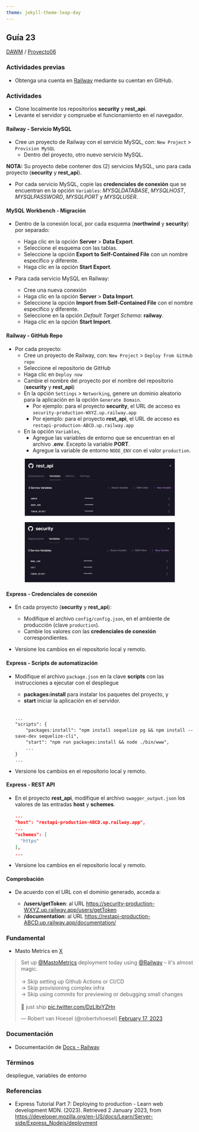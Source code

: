 ```yaml
---
theme: jekyll-theme-leap-day
---
```


## Guía 23

[DAWM](/DAWM/) / [Proyecto06](/DAWM/proyectos/2023/proyecto06)

### Actividades previas

* Obtenga una cuenta en [Railway](https://railway.app/) mediante su cuentan en GitHub.

### Actividades


* Clone localmente los repositorios **security** y **rest_api**.
* Levante el servidor y compruebe el funcionamiento en el navegador.

#### Railway - Servicio MySQL

* Cree un proyecto de Railway con el servicio MySQL, con: `New Project` > `Provision MySQL`
  + Dentro del proyecto, otro nuevo servicio MySQL. 

**NOTA:** Su proyecto debe contener dos (2) servicios MySQL, uno para cada proyecto (**security** y **rest_api**).

* Por cada servicio MySQL, copie las **credenciales de conexión** que se encuentran en la opción `Variables`: _MYSQLDATABASE_, _MYSQLHOST_, _MYSQLPASSWORD_, _MYSQLPORT_ y _MYSQLUSER_.

#### MySQL Workbench - Migración

* Dentro de la conexión local, por cada esquema (**northwind** y **security**) por separado:
  + Haga clic en la opción **Server** > **Data Export**.
  + Seleccione el esquema con las tablas.
  + Seleccione la opción **Export to Self-Contained File** con un nombre específico y diferente. 
  + Haga clic en la opción **Start Export**.

* Para cada servicio MySQL en Railway:
  + Cree una nueva conexión
  + Haga clic en la opción **Server** > **Data Import**.
  + Seleccione la opción **Import from Self-Contained File** con el nombre específico y diferente. 
  + Seleccione en la opción _Default Target Schema_: **railway**.
  + Haga clic en la opción **Start Import**.

#### Railway - GitHub Repo

* Por cada proyecto: 
  + Cree un proyecto de Railway, con: `New Project` > `Deploy from GitHub repo`
  + Seleccione el repositorio de GitHub
  + Haga clic en `Deploy now`
  + Cambie el nombre del proyecto por el nombre del repositorio (**security** y **rest_api**)
  + En la opción `Settings` > `Networking`, genere un dominio aleatorio para la aplicación en la opción `Generate Domain`.
  	- Por ejemplo: para el proyecto **security**, el URL de acceso es `security-production-WXYZ.up.railway.app`
  	- Por ejemplo: para el proyecto **rest_api**, el URL de acceso es `restapi-production-ABCD.up.railway.app`
  + En la opción `Variables`, 
  	- Agregue las variables de entorno que se encuentran en el archivo **.env**. Excepto la variable **PORT**.
  	- Agregue la variable de entorno `NODE_ENV` con el valor `production`.

<p style="text-align: center;">
	<img src="imagenes/rest_api_vars.png" width="80%">
</p>

<p style="text-align: center;">
	<img src="imagenes/security_vars.png" width="80%">
</p>

#### Express - Credenciales de conexión

* En cada proyecto (**security** y **rest_api**):
  + Modifique el archivo `config/config.json`, en el ambiente de producción (clave `production`). 
  + Cambie los valores con las **credenciales de conexión** correspondientes.

* Versione los cambios en el repositorio local y remoto.

#### Express - Scripts de automatización  

* Modifique el archivo `package.json` en la clave **scripts** con las instrucciones a ejecutar con el despliegue 
	
  + **packages:install** para instalar los paquetes del proyecto, y
  + **start** iniciar la aplicación en el servidor.
  
  <pre><code>
  ...
  "scripts": {
      "packages:install": "npm install sequelize pg && npm install --save-dev sequelize-cli",
	  "start": "npm run packages:install && node ./bin/www",
      ...
  }
  ...
  </code></pre>

* Versione los cambios en el repositorio local y remoto.

#### Express - REST API

* En el proyecto **rest_api**, modifique el archivo `swagger_output.json` los valores de las entradas **host** y **schemes**.

  ```json
  ...
  "host": "restapi-production-ABCD.up.railway.app",
  ...
  "schemes": [
    "https"
  ],
  ...
  ```

* Versione los cambios en el repositorio local y remoto.

#### Comprobación

* De acuerdo con el URL con el dominio generado, acceda a:

  + **/users/getToken**: al URL https://security-production-WXYZ.up.railway.app/users/getToken
  + **/documentation**: al URL https://restapi-production-ABCD.up.railway.app/documentation/

### Fundamental

* Masto Metrics en [X](https://twitter.com/robertvhoesel/status/1626646457980751883)

<blockquote class="twitter-tweet" data-media-max-width="560"><p lang="en" dir="ltr">Set up <a href="https://twitter.com/MastoMetrics?ref_src=twsrc%5Etfw">@MastoMetrics</a> deployment today using <a href="https://twitter.com/Railway?ref_src=twsrc%5Etfw">@Railway</a> – it&#39;s almost magic. <br><br>→ Skip setting up Github Actions or CI/CD<br>→ Skip provisioning complex infra<br>→ Skip using commits for previewing or debugging small changes<br><br>🚅 just ship <a href="https://t.co/DzLIbiYZHn">pic.twitter.com/DzLIbiYZHn</a></p>&mdash; Robert van Hoesel (@robertvhoesel) <a href="https://twitter.com/robertvhoesel/status/1626646457980751883?ref_src=twsrc%5Etfw">February 17, 2023</a></blockquote> <script async src="https://platform.twitter.com/widgets.js" charset="utf-8"></script>

### Documentación

* Documentación de [Docs - Railway](https://docs.railway.app/)

### Términos

despliegue, variables de entorno

### Referencias

* Express Tutorial Part 7: Deploying to production - Learn web development MDN. (2023). Retrieved 2 January 2023, from https://developer.mozilla.org/en-US/docs/Learn/Server-side/Express_Nodejs/deployment
